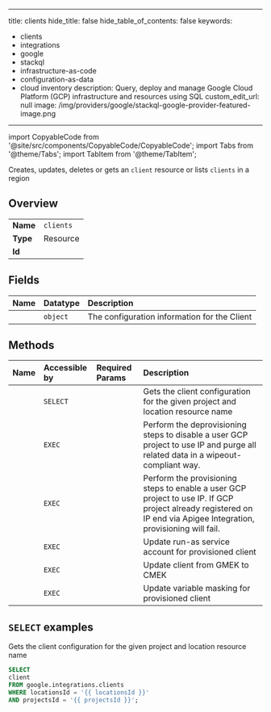 
---
title: clients
hide_title: false
hide_table_of_contents: false
keywords:
  - clients
  - integrations
  - google
  - stackql
  - infrastructure-as-code
  - configuration-as-data
  - cloud inventory
description: Query, deploy and manage Google Cloud Platform (GCP) infrastructure and resources using SQL
custom_edit_url: null
image: /img/providers/google/stackql-google-provider-featured-image.png
---

import CopyableCode from '@site/src/components/CopyableCode/CopyableCode';
import Tabs from '@theme/Tabs';
import TabItem from '@theme/TabItem';

Creates, updates, deletes or gets an <code>client</code> resource or lists <code>clients</code> in a region

## Overview
<table><tbody>
<tr><td><b>Name</b></td><td><code>clients</code></td></tr>
<tr><td><b>Type</b></td><td>Resource</td></tr>
<tr><td><b>Id</b></td><td><CopyableCode code="google.integrations.clients" /></td></tr>
</tbody></table>

## Fields
| Name | Datatype | Description |
|:-----|:---------|:------------|
| <CopyableCode code="client" /> | `object` | The configuration information for the Client |

## Methods
| Name | Accessible by | Required Params | Description |
|:-----|:--------------|:----------------|:------------|
| <CopyableCode code="projects_locations_get_clients" /> | `SELECT` | <CopyableCode code="locationsId, projectsId" /> | Gets the client configuration for the given project and location resource name |
| <CopyableCode code="projects_locations_clients_deprovision" /> | `EXEC` | <CopyableCode code="locationsId, projectsId" /> | Perform the deprovisioning steps to disable a user GCP project to use IP and purge all related data in a wipeout-compliant way. |
| <CopyableCode code="projects_locations_clients_provision" /> | `EXEC` | <CopyableCode code="locationsId, projectsId" /> | Perform the provisioning steps to enable a user GCP project to use IP. If GCP project already registered on IP end via Apigee Integration, provisioning will fail. |
| <CopyableCode code="projects_locations_clients_replace" /> | `EXEC` | <CopyableCode code="locationsId, projectsId" /> | Update run-as service account for provisioned client |
| <CopyableCode code="projects_locations_clients_switch" /> | `EXEC` | <CopyableCode code="locationsId, projectsId" /> | Update client from GMEK to CMEK |
| <CopyableCode code="projects_locations_clients_switch_variable_masking" /> | `EXEC` | <CopyableCode code="locationsId, projectsId" /> | Update variable masking for provisioned client |

## `SELECT` examples

Gets the client configuration for the given project and location resource name

```sql
SELECT
client
FROM google.integrations.clients
WHERE locationsId = '{{ locationsId }}'
AND projectsId = '{{ projectsId }}'; 
```
